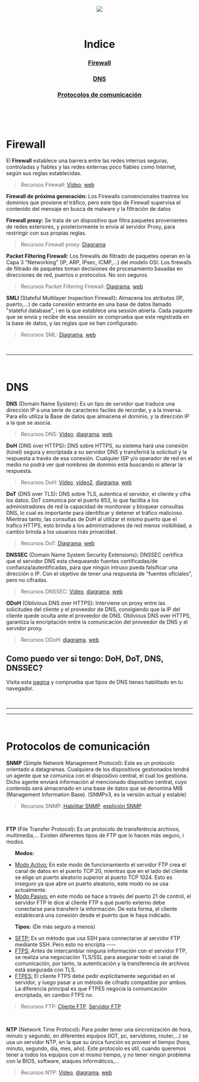 

<p align="center">
   <!--<img src="https://user-images.githubusercontent.com/48721794/78295480-834b9180-752c-11ea-946d-2b890ad6adf3.png" alt="logo_template" width="72" height="72">-->
   <img src="https://user-images.githubusercontent.com/48721794/81127936-1454c480-8f40-11ea-825c-93b0c6fb8582.png">
</p>
<br>

<div align="center">
   <h1>Indice</h1>
   <h3><a href="Basico/Basico.md#firewall-1">Firewall</a></h3>
   <h3><a href="Basico/Basico.md#dns-1">DNS</a></h3>
   <h3><a href="Basico/Basico.md#protocolos%de%comunicacion-1">Protocolos de comunicación</a></h3>
</div>

<br>
<br>
<br>

# Firewall

El **Firewall** establece una barrera entre las redes internas seguras, controladas y fiables y las redes externas poco fiables como Internet, según sus reglas establecidas.
> Recursos Firewall:
> [Vídeo](https://www.youtube.com/watch?v=kDEX1HXybrU), [web](https://www.cisco.com/c/es_es/products/security/firewalls/what-is-a-firewall.html)

**Firewall de próxima generación:** Los Firewalls convencionales trastrea los dominios que proviene el tráfico, pero este tipo de Firewall supervisa el contenido del mensaje en busca de malware y la filtración de datos

**Firewall proxy:** Se trata de un dispositivo que filtra paquetes provenientes de redes exteriores, y posteriormente lo envia al servidor Proxy, para restringir con sus propias reglas.
> Recursos Firewall proxy:
> [Diagrama](https://www.computertechreviews.com/wp-content/uploads/2019/12/New-Project-14.jpg)

**Packet Filtering Firewall:** Los firewalls de filtrado de paquetes operan en la Capa 3 "Networking" (IP, ARP, IPsec, ICMP,...) del modelo OSI. Los firewalls de filtrado de paquetes toman decisiones de procesamiento basadas en direcciones de red, puertos o protocolos. No son seguros.
> Recursos Packet Filtering Firewall:
> [Diagrama](https://etutorials.org/shared/images/tutorials/tutorial_102/bssl_0205.gif), [web](https://www.sciencedirect.com/topics/computer-science/packet-filtering-firewall)

**SMLI** (Stateful Multilayer Inspection Firewall)**:** Almacena los atributos (IP, puerto,...) de cada conexión entrante en una base de datos llamado "stateful database", i en la que establece una sessión abierta. Cada paquete que se envia y recibe de esa sessión se comprueba que este registrada en la base de datos, y las reglas que se han configurado.
> Recursos SML:
> [Diagrama](https://www.researchgate.net/profile/Baha_Rababah/publication/324546844/figure/fig1/AS:616176103211009@1523919239568/Proxy-filtering-3-Stateful-Inspection-Firewall-A-Stateful-inspection-packet-creates-a.png), [web](https://es.wikipedia.org/wiki/Cortafuegos_stateful)

<br>
<hr>
<br>

# DNS

**DNS** (Domain Name System)**:** Es un tipo de servidor que traduce una dirección IP a una serie de caracteres faciles de recordar, y a la inversa. Para ello utiliza la Base de datos que almacena el dominio, y la dirección IP a la que se asocia.
> Recursos DNS:
> [Vídeo](https://www.youtube.com/watch?v=mpQZVYPuDGU), [diagrama](https://2r4s9p1yi1fa2jd7j43zph8r-wpengine.netdna-ssl.com/files/2018/05/02_07.png), [web](https://hacks.mozilla.org/2018/05/a-cartoon-intro-to-dns-over-https/)

**DoH** (DNS over HTTPS)**:**  DNS sobre HTTPS, su sistema hará una conexión (túnel) segura y encriptada a su servidor DNS y transferirá la solicitud y la respuesta a través de esa conexión. Cualquier ISP y/o operador de red en el medio no podrá ver qué nombres de dominio está buscando ni alterar la respuesta.

> Recursos DoH:
> [Vídeo](https://www.youtube.com/watch?v=mYUqkGY85zo), [vídeo2](https://youtu.be/hExRDVZHhig?t=241), [diagrama](https://www.menandmice.com/wp-content/uploads/2019/11/doh.jpg), [web](https://www.howtogeek.com/448629/how-dns-over-https-doh-will-boost-privacy-online/)

**DoT** (DNS over TLS)**:** DNS sobre TLS, autentica el servidor, el cliente y cifra los datos. DoT comunica por el puerto 853, lo que facilita a los administradores de red la capacidad de monitorear y bloquear consultas DNS, lo cual es importante para identificar y detener el tráfico malicioso. Mientras tanto, las consultas de DoH al utilizar el mismo puerto que el trafico HTTPS, esto brinda a los administradores de red menos visibilidad, a cambio brinda a los usuarios más privacidad.

> Recursos DoT:
> [Diagrama](https://www.menandmice.com/wp-content/uploads/2019/11/doh.jpg), 
[web](https://www.cloudflare.com/learning/dns/dns-over-tls/)

**DNSSEC** (Domain Name System Security Extensions)**:** DNSSEC certifica que el servidor DNS esta chequeando fuentes certificadas/de confianza/autentificadas, para que ningún intruso pueda falsificar una dirección o IP. Con el objetivo de tener una respuesta de "fuentes oficiales", pero no cifradas.

> Recursos DNSSEC:
> [Vídeo](https://www.youtube.com/watch?v=MrtsKTC3KDM), [diagrama](https://www.incibe.es/sites/default/files/contenidos/blog/20190604_dnssec/dnssec.jpg), 
[web](https://www.dominios.es/dominios/sites/dominios/files/1318333648229_0.pdf)

**ODoH** (Oblivious DNS over HTTPS)**:** Interviene un proxy entre las solicitudes del cliente y el proveedor de DNS, consigiendo que la IP del cliente quede oculta ante el proveedor de DNS. Oblivious DNS over HTTPS, garantiza la encriptación entre la comunicación del proveedor de DNS y el servidor proxy.

> Recursos ODoH:
> [diagrama](https://blog.cloudflare.com/content/images/2020/12/image6-2.png), 
[web](https://blog.cloudflare.com/oblivious-dns/)


## Como puedo ver si tengo: DoH, DoT, DNS, DNSSEC?

Visita esta [pagina](https://www.cloudflare.com/ssl/encrypted-sni/) y comprueba que tipos de DNS tienes habilitado en tu navegador.

<br>
<hr>
<hr>
<br>

# Protocolos de comunicación

**SNMP** (Simple Network Management Protocol)**:** Este es un protocolo orientado a datagramas. Cualquiera de los dispositivos gestionados tendrá un agente que se comunica con el dispositivo central, el cual los gestiona. Dicho agente enviará información al mencionado dispositivo central, cuyo contenido será almacenado en una base de datos que se denomina MIB (Management Information Base). (SNMPv3, es la versión actual y estable)

> Recursos SNMP: [Habilitar SNMP](https://blog.paessler.com/how-to-enable-snmp-on-your-operating-system), [explición SNMP](https://www.redeszone.net/tutoriales/internet/protocolo-snmp-que-es/)

<br>

**FTP** (File Transfer Protocol)**:** Es un protocolo de transferència archivos, multimedia,... Existen diferentes tipos de FTP que lo hacen más seguro, i modos.

&nbsp;&nbsp;&nbsp;&nbsp;&nbsp;&nbsp;**Modos:**

- <u>Modo Activo:</u> En este modo de funcionamiento el servidor FTP crea el canal de datos en el puerto TCP 20, mientras que en el lado del cliente se elige un puerto aleatorio superior al puerto TCP 1024. Esto es inseguro ya que abre un puerto aleatorio, este modo no se usa actualmente.
- <u>Modo Pasivo:</u> en este modo se hace a través del puerto 21 de control, el servidor FTP le dice al cliente FTP a qué puerto externo debe conectarse para transferir la información. De esta forma, el cliente establecerá una conexión desde el puerto que le haya indicado.

&nbsp;&nbsp;&nbsp;&nbsp;&nbsp;&nbsp;**Tipos:** (De más seguro a menos)

- <u>SFTP:</u> Es un mètodo que usa SSH para connectarse al servidor FTP mediante SSH. Pero esto no encripta ----
- <u>FTPS:</u> Antes de intercambiar ninguna información con el servidor FTP, se realiza una negociación TLS/SSL para asegurar todo el canal de comunicación, por tanto, la autenticación y la transferencia de archivos está asegurada con TLS.
- <u>FTPES:</u> El cliente FTPS debe pedir explícitamente seguridad en el servidor, y luego pasar a un método de cifrado compatible por ambos. La diferencia principal es que FTPES negocia la comunicación encriptada, en cambio FTPS no.

> Recursos FTP: [Cliente FTP](https://www.smartftp.com/es-es/), [Servidor FTP](https://www.wftpserver.com)

<br>

**NTP** (Network Time Protocol)**:** Para poder tener una sincronización de hora, minuto y segundo, en diferentes equipos (IOT, pc, servidores, router,...) se usa un servidor NTP, en la que su única función es proveer el tiempo (hora, minuto, segundo, día, mes, año). Este protocolo es útil, cuando queremos tener a todos los equipos con el mismo tiempo, y no tener ningún problema con la BIOS, software, ataques informáticos,...

> Recursos NTP:
> [Vídeo](https://www.youtube.com/watch?v=oCtkwEjhyD4), [diagrama](https://i1.wp.com/blog.davantel.com/wp-content/uploads/2018/04/ntp-packet-exchange.jpg), 
[web](https://es.galsys.co.uk/news/what-is-ntp-what-are-its-benefits-a-galleon-systems-guide/)

<br>